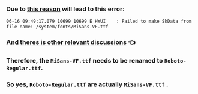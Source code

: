 
### Due to [this reason](https://t.me/magiskalpha/297) will lead to this error:

```log
06-16 09:49:17.079 10699 10699 E HWUI    : Failed to make SkData from file name: /system/fonts/MiSans-VF.ttf
```

### And [theres is other relevant discussions](https://github.com/simonsmh/notocjk/issues/29#issuecomment-873554542) 👈

### Therefore, the `MiSans-VF.ttf` needs to be renamed to `Roboto-Regular.ttf`.

### **So yes, `Roboto-Regular.ttf` are actually `MiSans-VF.ttf` .**
